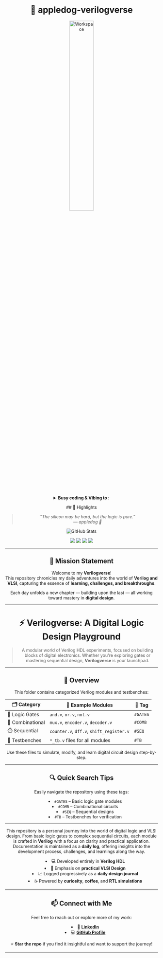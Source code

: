 <h1 align="center">🌌 appledog-verilogverse</h1>
<div align="center" width="50">
<img src="https://github.com/SP-XD/SP-XD/blob/main/images/dev-working_rounded.gif?raw=true" alt="Workspace"  width="40%"/><br> 
<details>
<p><strong> <summary> Busy coding & Vibing to : </strong></p>
## 🌟 Highlights

> *“The silicon may be hard, but the logic is pure.”*  
> — *appledog 🐾*
<p align="center">
  <img src="https://github-readme-stats.vercel.app/api?username=appledog&show_icons=true&theme=shadow_red&hide_title=true&bg_color=000000&title_color=FF3131&text_color=FAFAFA&icon_color=FF3131" alt="GitHub Stats" />
</p>


<p align="center">
  <img src="https://img.shields.io/badge/Language-Verilog-blue.svg"/>
  <img src="https://img.shields.io/badge/Field-VLSI-orange"/>
  <img src="https://img.shields.io/badge/Progress-Day--nth-green"/>
  <img src="https://img.shields.io/badge/Made%20with-%E2%9D%A4-red"/>
</p>

---

## 🚀 Mission Statement

Welcome to my **Verilogverse**!  
This repository chronicles my daily adventures into the world of **Verilog and VLSI**, capturing the essence of **learning, challenges, and breakthroughs**.

Each day unfolds a new chapter — building upon the last — all working toward mastery in **digital design**.

---

# ⚡ Verilogverse: A Digital Logic Design Playground

> A modular world of Verilog HDL experiments, focused on building blocks of digital electronics. Whether you're exploring gates or mastering sequential design, **Verilogverse** is your launchpad.

---

## 🌟 Overview

This folder contains categorized Verilog modules and testbenches:

| 🗂️ Category        | 🧩 Example Modules                        | 🔖 Tag     |
|--------------------|-------------------------------------------|------------|
| 🔌 Logic Gates      | `and.v`, `or.v`, `not.v`                  | `#GATES`   |
| 🔀 Combinational    | `mux.v`, `encoder.v`, `decoder.v`         | `#COMB`    |
| ⏱️ Sequential       | `counter.v`, `dff.v`, `shift_register.v`  | `#SEQ`     |
| 🧪 Testbenches      | `*_tb.v` files for all modules            | `#TB`      |

Use these files to simulate, modify, and learn digital circuit design step-by-step.

---

## 🔍 Quick Search Tips

Easily navigate the repository using these tags:

- `#GATES` – Basic logic gate modules  
- `#COMB` – Combinational circuits  
- `#SEQ` – Sequential designs  
- `#TB` – Testbenches for verification  

---



This repository is a personal journey into the world of digital logic and VLSI design. From basic logic gates to complex sequential circuits, each module is crafted in **Verilog** with a focus on clarity and practical application. Documentation is maintained as a **daily log**, offering insights into the development process, challenges, and learnings along the way.

- 💻 Developed entirely in **Verilog HDL**  
- 🎯 Emphasis on **practical VLSI Design**  
- 📈 Logged progressively as a **daily design journal**  
- ☕ Powered by **curiosity**, **coffee**, and **RTL simulations**  

---

## 📫 Connect with Me

Feel free to reach out or explore more of my work:

- 🔗 [**LinkedIn**](https://www.linkedin.com/in/rahul-a-rabinal-173802228)
- 💻 [**GitHub Profile**](https://github.com/appledog)

⭐ **Star the repo** if you find it insightful and want to support the journey!

---
